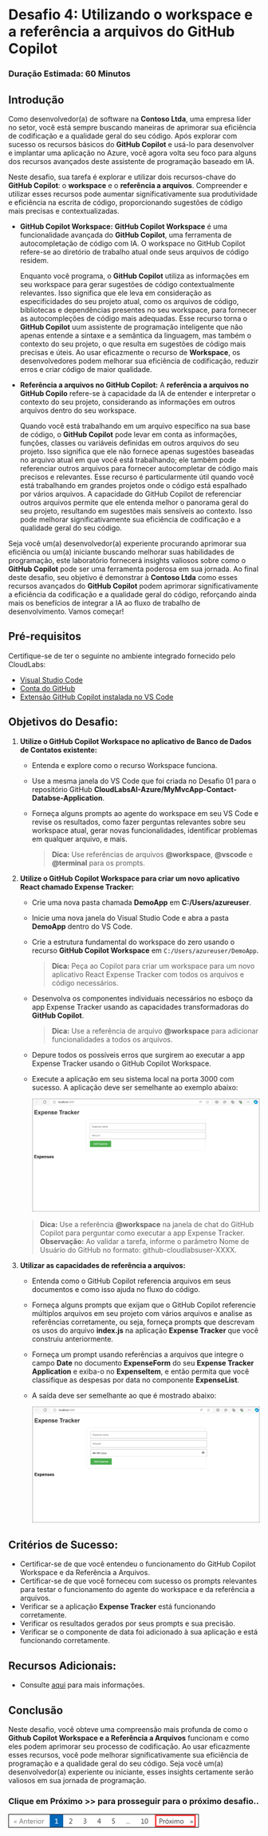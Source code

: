 # Desafio 4: Utilizando o workspace e a referência a arquivos do GitHub Copilot

### Duração Estimada: 60 Minutos

## Introdução

Como desenvolvedor(a) de software na **Contoso Ltda**, uma empresa líder no setor, você está sempre buscando maneiras de aprimorar sua eficiência de codificação e a qualidade geral do seu código. Após explorar com sucesso os recursos básicos do **GitHub Copilot** e usá-lo para desenvolver e implantar uma aplicação no Azure, você agora volta seu foco para alguns dos recursos avançados deste assistente de programação baseado em IA.

Neste desafio, sua tarefa é explorar e utilizar dois recursos-chave do **GitHub Copilot**: o **workspace** e o **referência a arquivos**. Compreender e utilizar esses recursos pode aumentar significativamente sua produtividade e eficiência na escrita de código, proporcionando sugestões de código mais precisas e contextualizadas.

- **GitHub Copilot Workspace:** **GitHub Copilot Workspace** é uma funcionalidade avançada do **GitHub Copilot**, uma ferramenta de autocompletação de código com IA. O workspace no GitHub Copilot refere-se ao diretório de trabalho atual onde seus arquivos de código residem.

   Enquanto você programa, o **GitHub Copilot** utiliza as informações em seu workspace para gerar sugestões de código contextualmente relevantes. Isso significa que ele leva em consideração as especificidades do seu projeto atual, como os arquivos de código, bibliotecas e dependências presentes no seu workspace, para fornecer as autocompleções de código mais adequadas. Esse recurso torna o **GitHub Copilot** uum assistente de programação inteligente que não apenas entende a sintaxe e a semântica da linguagem, mas também o contexto do seu projeto, o que resulta em sugestões de código mais precisas e úteis. Ao usar eficazmente o recurso de **Workspace**, os desenvolvedores podem melhorar sua eficiência de codificação, reduzir erros e criar código de maior qualidade.

- **Referência a arquivos no GitHub Copilot:** A **referência a arquivos no GitHub Copilo** refere-se à capacidade da IA de entender e interpretar o contexto do seu projeto, considerando as informações em outros arquivos dentro do seu workspace.

   Quando você está trabalhando em um arquivo específico na sua base de código, o **GitHub Copilot** pode levar em conta as informações, funções, classes ou variáveis definidas em outros arquivos do seu projeto. Isso significa que ele não fornece apenas sugestões baseadas no arquivo atual em que você está trabalhando; ele também pode referenciar outros arquivos para fornecer autocompletar de código mais precisos e relevantes. Esse recurso é particularmente útil quando você está trabalhando em grandes projetos onde o código está espalhado por vários arquivos. A capacidade do GitHub Copilot de referenciar outros arquivos permite que ele entenda melhor o panorama geral do seu projeto, resultando em sugestões mais sensíveis ao contexto. Isso pode melhorar significativamente sua eficiência de codificação e a qualidade geral do seu código.

Seja você um(a) desenvolvedor(a) experiente procurando aprimorar sua eficiência ou um(a) iniciante buscando melhorar suas habilidades de programação, este laboratório fornecerá insights valiosos sobre como o **GitHub Copilot** pode ser uma ferramenta poderosa em sua jornada. Ao final deste desafio, seu objetivo é demonstrar à **Contoso Ltda** como esses recursos avançados do **GitHub Copilot** podem aprimorar significativamente a eficiência da codificação e a qualidade geral do código, reforçando ainda mais os benefícios de integrar a IA ao fluxo de trabalho de desenvolvimento. Vamos começar!

## Pré-requisitos

Certifique-se de ter o seguinte no ambiente integrado fornecido pelo CloudLabs:

- [Visual Studio Code](https://code.visualstudio.com/)
- [Conta do GitHub](https://github.com/)
- [Extensão GitHub Copilot instalada no VS Code](https://marketplace.visualstudio.com/items?itemName=GitHub.copilot)

## Objetivos do Desafio:

1. **Utilize o GitHub Copilot Workspace no aplicativo de Banco de Dados de Contatos existente:**

   - Entenda e explore como o recurso Workspace funciona.

   - Use a mesma janela do VS Code que foi criada no Desafio 01 para o repositório GitHub **CloudLabsAI-Azure/MyMvcApp-Contact-Databse-Application**.
   
   - Forneça alguns prompts ao agente do workspace em seu VS Code e revise os resultados, como fazer perguntas relevantes sobre seu workspace atual, gerar novas funcionalidades, identificar problemas em qualquer arquivo, e mais.

     >**Dica:** Use referências de arquivos **@workspace**, **@vscode** e **@terminal** para os prompts.

2. **Utilize o GitHub Copilot Workspace para criar um novo aplicativo React chamado Expense Tracker:**

   - Crie uma nova pasta chamada **DemoApp** em **C:/Users/azureuser**.
   - Inicie uma nova janela do Visual Studio Code e abra a pasta **DemoApp** dentro do VS Code.
   - Crie a estrutura fundamental do workspace do zero usando o recurso **GitHub Copilot Workspace** em `C:/Users/azureuser/DemoApp`.

     >**Dica:** Peça ao Copilot para criar um workspace para um novo aplicativo React Expense Tracker com todos os arquivos e código necessários.

   - Desenvolva os componentes individuais necessários no esboço da app Expense Tracker usando as capacidades transformadoras do **GitHub Copilot**.

     >**Dica:** Use a referência de arquivo **@workspace** para adicionar funcionalidades a todos os arquivos.

   - Depure todos os possíveis erros que surgirem ao executar a app Expense Tracker usando o GitHub Copilot Workspace.

   - Execute a aplicação em seu sistema local na porta 3000 com sucesso. A aplicação deve ser semelhante ao exemplo abaixo:

      ![](../../media/app-working.png)
     
   >**Dica:** Use a referência **@workspace** na janela de chat do GitHub Copilot para perguntar como executar a app Expense Tracker.
   >**Observação:** Ao validar a tarefa, informe o parâmetro Nome de Usuário do GitHub no formato: github-cloudlabsuser-XXXX.

   <validation step="76e12adb-fdce-4aea-a013-b0f721a72995" />

   <validation step="2458065d-db29-4909-a6a8-6be48c96d04b" />

3. **Utilizar as capacidades de referência a arquivos:**

      - Entenda como o GitHub Copilot referencia arquivos em seus documentos e como isso ajuda no fluxo do código.

      - Forneça alguns prompts que exijam que o GitHub Copilot referencie múltiplos arquivos em seu projeto com vários arquivos e analise as referências corretamente, ou seja, forneça prompts que descrevam os usos do arquivo **index.js** na aplicação **Expense Tracker** que você construiu anteriormente.

      - Forneça um prompt usando referências a arquivos que integre o campo **Date** no documento **ExpenseForm** do seu **Expense Tracker Application** e exiba-o no **ExpenseItem**, e então permita que você classifique as despesas por data no componente **ExpenseList**.

      - A saída deve ser semelhante ao que é mostrado abaixo:

         ![](../../media/app-working-date.png)

## Critérios de Sucesso:

- Certificar-se de que você entendeu o funcionamento do GitHub Copilot Workspace e da Referência a Arquivos.
- Certificar-se de que você forneceu com sucesso os prompts relevantes para testar o funcionamento do agente do workspace e da referência a arquivos.
- Verificar se a aplicação **Expense Tracker** está funcionando corretamente.
- Verificar os resultados gerados por seus prompts e sua precisão.
- Verificar se o componente de data foi adicionado à sua aplicação e está funcionando corretamente.

## Recursos Adicionais:

- Consulte [aqui](https://githubnext.com/projects/copilot-workspace/) para mais informações.

## Conclusão

Neste desafio, você obteve uma compreensão mais profunda de como o **Github Copilot Workspace e a Referência a Arquivos** funcionam e como eles podem aprimorar seu processo de codificação. Ao usar eficazmente esses recursos, você pode melhorar significativamente sua eficiência de programação e a qualidade geral do seu código. Seja você um(a) desenvolvedor(a) experiente ou iniciante, esses insights certamente serão valiosos em sua jornada de programação.

### Clique em Próximo >> para prosseguir para o próximo desafio..

![](../../media/next-page-p.png)

